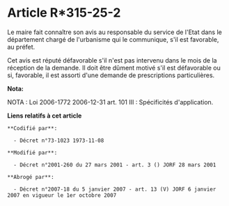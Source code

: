# Article R*315-25-2

Le maire fait connaître son avis au responsable du service de l'Etat dans le département chargé de l'urbanisme qui le
communique, s'il est favorable, au préfet.

Cet avis est réputé défavorable s'il n'est pas intervenu dans le mois de la réception de la demande. Il doit être dûment
motivé s'il est défavorable ou si, favorable, il est assorti d'une demande de prescriptions particulières.

**Nota:**

NOTA : Loi 2006-1772 2006-12-31 art. 101 III : Spécificités d'application.

**Liens relatifs à cet article**

	**Codifié par**:

	  - Décret n°73-1023 1973-11-08

	**Modifié par**:

	  - Décret n°2001-260 du 27 mars 2001 - art. 3 () JORF 28 mars 2001

	**Abrogé par**:

	  - Décret n°2007-18 du 5 janvier 2007 - art. 13 (V) JORF 6 janvier 2007 en vigueur le 1er octobre 2007
